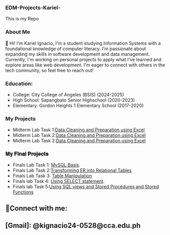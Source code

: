 ### EDM-Projects-Kariel-
This is my Repo
### About Me
👋 Hi! I'm Kariel Ignacio, I'm a student studying Information Systems with a foundational knowledge of computer literacy. I'm passionate about expanding my skills in software development and data management. Currently, I'm working on personal projects to apply what I've learned and explore areas like web development. I'm eager to connect with others in the tech community, so feel free to reach out!


### Education:
- College: City College of Angeles (BSIS) (2024-2025)
- High School: Sapangbato Senior Highschool (2020-2023)
- Elementary: Gordon Heights 1 Elementary School (2017-2020)
### My Projects
- Midterm Lab Task 1:[Data Cleaning and Preparation using Excel](https://github.com/Hwanch0/README.md/blob/main/Midterm%20Task%201/Task1.md)
- Midterm Lab Task 2:[Data Cleaning and Preparation using Excel](https://github.com/Hwanch0/README.md/blob/main/MIDTERM%20TASK%202/README.md)
 - Midterm Lab Task 2:[Data Cleaning and Preparation using Excel](https://github.com/Hwanch0/README.md/tree/main/MID%20TASK%203#readme)

### 𝐌𝐲 𝐅𝐢𝐧𝐚𝐥 𝐏𝐫𝐨𝐣𝐞𝐜𝐭𝐬
 - Finals Lab Task 1: [MySQL Basis](https://github.com/Hwanch0/README.md/blob/main/Final%20Task%201%20/README.md).
 -  Finals Lab Task 2:[Transforming ER into Relational Tables](https://github.com/Hwanch0/README.md/blob/main/Final%20Task%202/task2.md)
 -  Finals Lab Task 3: [Table Manipulation](https://github.com/Hwanch0/README.md/blob/main/Final%20Task%203/Task3.md)
 -  Finals lab Task 4: [Using SELECT statement](https://github.com/Hwanch0/README.md/blob/main/Final%20Task%204/README.md).
 -  Finals lab Task 5:[Using SQL views and Stored Procedures and Stored Functions](https://github.com/Hwanch0/README.md/tree/main/Final%20Task%205)
    
 <h2>🤳Connect with me:<h2>
[Gmail]: @kignacio24-0528@cca.edu.ph


